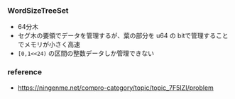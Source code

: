 ### WordSizeTreeSet
- 64分木
- セグ木の要領でデータを管理するが、葉の部分を u64 の bitで管理することでメモリが小さく高速
- `[0,1<<24)` の区間の整数データしか管理できない

### reference
- https://ningenme.net/compro-category/topic/topic_7F5IZI/problem